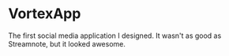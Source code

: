 # VortexApp
The first social media application I designed. It wasn't as good as Streamnote, but it looked awesome.
